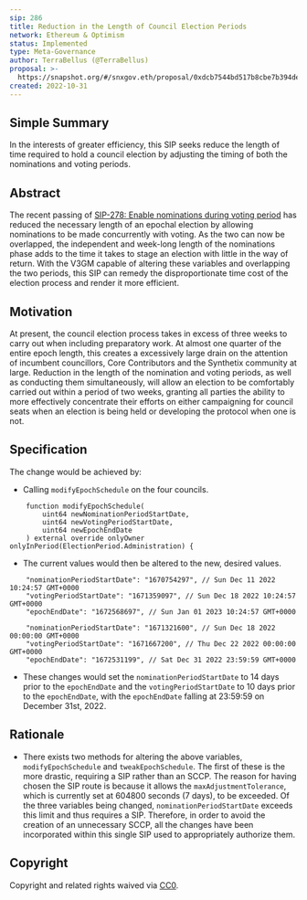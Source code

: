 ```yaml
---
sip: 286
title: Reduction in the Length of Council Election Periods
network: Ethereum & Optimism
status: Implemented
type: Meta-Governance
author: TerraBellus (@TerraBellus)
proposal: >-
  https://snapshot.org/#/snxgov.eth/proposal/0xdcb7544bd517b8cbe7b394dedd305971425bf9423872a4e14eeefb8f42612cef
created: 2022-10-31
---
```


<!--You can leave these HTML comments in your merged SIP and delete the visible duplicate text guides, they will not appear and may be helpful to refer to if you edit it again. This is the suggested template for new SIPs. Note that an SIP number will be assigned by an editor. When opening a pull request to submit your SIP, please use an abbreviated title in the filename, `sip-draft_title_abbrev.md`. The title should be 44 characters or less.-->

## Simple Summary

<!--"If you can't explain it simply, you don't understand it well enough." Simply describe the outcome the proposed changes intends to achieve. This should be non-technical and accessible to a casual community member.-->

In the interests of greater efficiency, this SIP seeks reduce the length of time required to hold a council election by adjusting the timing of both the nominations and voting periods.

## Abstract

<!--A short (~200 word) description of the proposed change, the abstract should clearly describe the proposed change. This is what *will* be done if the SIP is implemented, not *why* it should be done or *how* it will be done. If the SIP proposes deploying a new contract, write, "we propose to deploy a new contract that will do x".-->

The recent passing of [SIP-278: Enable nominations during voting period](https://sips.synthetix.io/sips/sip-278/) has reduced the necessary length of an epochal election by allowing nominations to be made concurrently with voting. As the two can now be overlapped, the independent and week-long length of the nominations phase adds to the time it takes to stage an election with little in the way of return. With the V3GM capable of altering these variables and overlapping the two periods, this SIP can remedy the disproportionate time cost of the election process and render it more efficient.

## Motivation

<!--This is the problem statement. This is the *why* of the SIP. It should clearly explain *why* the current state of the protocol is inadequate.  It is critical that you explain *why* the change is needed, if the SIP proposes changing how something is calculated, you must address *why* the current calculation is inaccurate or wrong. This is not the place to describe how the SIP will address the issue!-->

At present, the council election process takes in excess of three weeks to carry out when including preparatory work. At almost one quarter of the entire epoch length, this creates a excessively large drain on the attention of incumbent councillors, Core Contributors and the Synthetix community at large. Reduction in the length of the nomination and voting periods, as well as conducting them simultaneously, will allow an election to be comfortably carried out within a period of two weeks, granting all parties the ability to more effectively concentrate their efforts on either campaigning for council seats when an election is being held or developing the protocol when one is not.

## Specification

<!--The specification should describe the syntax and semantics of any new feature, there are five sections
1. Overview
2. Rationale
3. Technical Specification
4. Test Cases
5. Configurable Values
-->

The change would be achieved by:

- Calling `modifyEpochSchedule` on the four councils.

```solidity
    function modifyEpochSchedule(
        uint64 newNominationPeriodStartDate,
        uint64 newVotingPeriodStartDate,
        uint64 newEpochEndDate
    ) external override onlyOwner onlyInPeriod(ElectionPeriod.Administration) {
```

- The current values would then be altered to the new, desired values.

```solidity
    "nominationPeriodStartDate": "1670754297", // Sun Dec 11 2022 10:24:57 GMT+0000
    "votingPeriodStartDate": "1671359097", // Sun Dec 18 2022 10:24:57 GMT+0000
    "epochEndDate": "1672568697", // Sun Jan 01 2023 10:24:57 GMT+0000
```

```solidity
    "nominationPeriodStartDate": "1671321600", // Sun Dec 18 2022 00:00:00 GMT+0000
    "votingPeriodStartDate": "1671667200", // Thu Dec 22 2022 00:00:00 GMT+0000
    "epochEndDate": "1672531199", // Sat Dec 31 2022 23:59:59 GMT+0000
```
    
- These changes would set the `nominationPeriodStartDate` to 14 days prior to the `epochEndDate` and the `votingPeriodStartDate` to 10 days prior to the `epochEndDate`, with the `epochEndDate` falling at 23:59:59 on December 31st, 2022.

## Rationale

<!--This is where you explain the reasoning behind how you propose to solve the problem. Why did you propose to implement the change in this way, what were the considerations and trade-offs. The rationale fleshes out what motivated the design and why particular design decisions were made. It should describe alternate designs that were considered and related work. The rationale may also provide evidence of consensus within the community, and should discuss important objections or concerns raised during discussion.-->

- There exists two methods for altering the above variables, `modifyEpochSchedule` and `tweakEpochSchedule`. The first of these is the more drastic, requiring a SIP rather than an SCCP. The reason for having chosen the SIP route is because it allows the `maxAdjustmentTolerance`, which is currently set at 604800 seconds (7 days), to be exceeded. Of the three variables being changed, `nominationPeriodStartDate` exceeds this limit and thus requires a SIP. Therefore, in order to avoid the creation of an unnecessary SCCP, all the changes have been incorporated within this single SIP used to appropriately authorize them. 

## Copyright

Copyright and related rights waived via [CC0](https://creativecommons.org/publicdomain/zero/1.0/).

